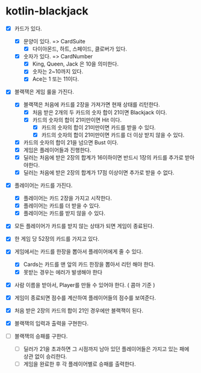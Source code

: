 # kotlin-blackjack

- [X] 카드가 있다.
    - [X] 문양이 있다. => CardSuite
      - [X] 다이아몬드, 하트, 스페이드, 클로버가 있다.
    - [X] 숫자가 있다. => CardNumber
        - [X] King, Queen, Jack 은 10을 의미한다.
        - [X] 숫자는 2~10까지 있다.
        - [X] Ace는 1 또는 11이다.
    
- [X] 블랙잭은 게임 룰을 가진다.
    - [X] 블랙잭은 처음에 카드를 2장을 가져가면 현재 상태를 리턴한다.
        - [X] 처음 받은 2개의 두 카드의 숫자 합이 21이면 Blackjack 이다.
        - [X] 카드의 숫자의 합이 21미만이면 Hit 이다.
            - [X] 카드의 숫자의 합이 21미만이면 카드를 받을 수 있다.
            - [X] 카드의 숫자의 합이 21미만이면 카드를 더 이상 받지 않을 수 있다.
    - [X] 카드의 숫자의 합이 21을 넘으면 Bust 이다.
    - [X] 게임은 플레이어들과 진행한다.
    - [X] 딜러는 처음에 받은 2장의 합계가 16이하이면 반드시 1장의 카드를 추가로 받아야한다.
    - [X] 딜러는 처음에 받은 2장의 합계가 17점 이상이면 추가로 받을 수 없다.

- [X] 플레이어는 카드를 가진다.
    - [X] 플레이어는 카드 2장을 가지고 시작한다.
    - [X] 플레이어는 카드를 더 받을 수 있다.
    - [X] 플레이어는 카드를 받지 않을 수 있다.
    
- [X] 모든 플레이어가 카드를 받지 않는 상태가 되면 게임이 종료된다.
- [X] 한 게임 당 52장의 카드를 가지고 있다.

- [X] 게임에서는 카드를 한장을 뽑아서 플레이어에게 줄 수 있다. 
  - [X] Cards는 카드를 맨 앞의 카드 한장을 뽑아서 리턴 해야 한다.
  - [X] 못받는 경우는 에러가 발생해야 한다
- [X] 사람 이름을 받아서, Player를 만들 수 있어야 한다. ( 콤마 기준 )
- [X] 게임이 종료되면 점수를 계산하여 플레이어들의 점수를 보여준다.

- [X] 처음 받은 2장의 카드의 합이 21인 경우에만 블랙잭이 된다.
- [X] 블랙잭의 입력과 출력을 구현한다.

- [ ] 블랙잭의 승패를 구한다.
    - [ ] 딜러가 21을 초과하면 그 시점까지 남아 있던 플레이어들은 가지고 있는 패에 상관 없이 승리한다.
    - [ ] 게임을 완료한 후 각 플레이어별로 승패를 출력한다.
